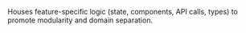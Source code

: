 Houses feature-specific logic (state, components, API calls, types) to promote modularity and domain separation.
